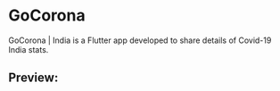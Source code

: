 # GoCorona
GoCorona | India is a Flutter app developed to share details of Covid-19 India stats. 

## Preview:


